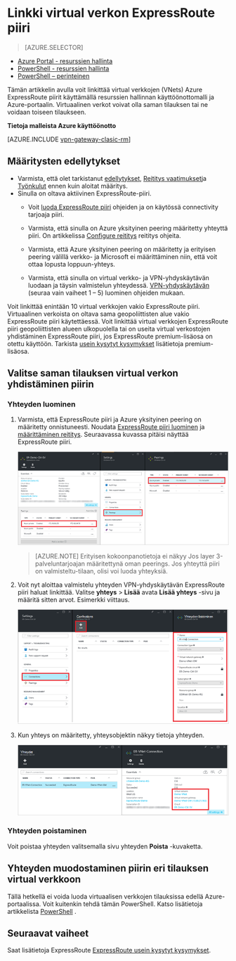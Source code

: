 <properties
   pageTitle="Linkittää virtual verkon ExpressRoute piiri käyttämällä resurssien hallinnan käyttöönottomalli ja Azure-portaalin | Microsoft Azure"
   description="Tässä asiakirjassa on yleiskatsaus siitä, miten voit linkittää ExpressRoute piirit virtual verkkojen (VNets)."
   services="expressroute"
   documentationCenter="na"
   authors="cherylmc"
   manager="carmonm"
   editor=""
   tags="azure-resource-manager"/>
<tags
   ms.service="expressroute"
   ms.devlang="na"
   ms.topic="article"
   ms.tgt_pltfrm="na"
   ms.workload="infrastructure-services"
   ms.date="10/10/2016"
   ms.author="cherylmc" />

# <a name="link-a-virtual-network-to-an-expressroute-circuit"></a>Linkki virtual verkon ExpressRoute piiri

> [AZURE.SELECTOR]
- [Azure Portal - resurssien hallinta](expressroute-howto-linkvnet-portal-resource-manager.md)
- [PowerShell - resurssien hallinta](expressroute-howto-linkvnet-arm.md)
- [PowerShell – perinteinen](expressroute-howto-linkvnet-classic.md)



Tämän artikkelin avulla voit linkittää virtual verkkojen (VNets) Azure ExpressRoute piirit käyttämällä resurssien hallinnan käyttöönottomalli ja Azure-portaalin. Virtuaalinen verkot voivat olla saman tilauksen tai ne voidaan toiseen tilaukseen.


**Tietoja malleista Azure käyttöönotto**

[AZURE.INCLUDE [vpn-gateway-clasic-rm](../../includes/vpn-gateway-classic-rm-include.md)]

## <a name="configuration-prerequisites"></a>Määritysten edellytykset

- Varmista, että olet tarkistanut [edellytykset](expressroute-prerequisites.md), [Reititys vaatimukset](expressroute-routing.md)ja [Työnkulut](expressroute-workflows.md) ennen kuin aloitat määritys.
- Sinulla on oltava aktiivinen ExpressRoute-piiri.
    - Voit [luoda ExpressRoute piiri](expressroute-howto-circuit-arm.md) ohjeiden ja on käytössä connectivity tarjoaja piiri.

    - Varmista, että sinulla on Azure yksityinen peering määritetty yhteyttä piiri. On artikkelissa [Configure reititys](expressroute-howto-routing-portal-resource-manager.md) reititys ohjeita.

    - Varmista, että Azure yksityinen peering on määritetty ja erityisen peering välillä verkko- ja Microsoft ei määrittäminen niin, että voit ottaa lopusta loppuun-yhteys.

    - Varmista, että sinulla on virtual verkko- ja VPN-yhdyskäytävän luodaan ja täysin valmistelun yhteydessä. [VPN-yhdyskäytävän](../articles/vpn-gateway/vpn-gateway-howto-site-to-site-resource-manager-portal.md) (seuraa vain vaiheet 1 – 5) luominen ohjeiden mukaan.

Voit linkittää enintään 10 virtual verkkojen vakio ExpressRoute piiri. Virtuaalinen verkoista on oltava sama geopoliittisten alue vakio ExpressRoute piiri käytettäessä. Voit linkittää virtual verkkojen ExpressRoute piiri geopoliittisten alueen ulkopuolella tai on useita virtual verkostojen yhdistäminen ExpressRoute piiri, jos ExpressRoute premium-lisäosa on otettu käyttöön. Tarkista [usein kysytyt kysymykset](expressroute-faqs.md) lisätietoja premium-lisäosa.

## <a name="connect-a-virtual-network-in-the-same-subscription-to-a-circuit"></a>Valitse saman tilauksen virtual verkon yhdistäminen piirin


### <a name="to-create-a-connection"></a>Yhteyden luominen

1. Varmista, että ExpressRoute piiri ja Azure yksityinen peering on määritetty onnistuneesti. Noudata [ExpressRoute piiri luominen](expressroute-howto-circuit-arm.md) ja [määrittäminen reititys](expressroute-howto-routing-arm.md). Seuraavassa kuvassa pitäisi näyttää ExpressRoute piiri.

    ![ExpressRoute piiri näyttökuva](./media/expressroute-howto-linkvnet-portal-resource-manager/routing1.png)

    >[AZURE.NOTE] Erityisen kokoonpanotietoja ei näkyy Jos layer 3-palveluntarjoajan määritettynä oman peerings. Jos yhteyttä piiri on valmisteltu-tilaan, olisi voi luoda yhteyksiä.

2. Voit nyt aloittaa valmistelu yhteyden VPN-yhdyskäytävän ExpressRoute piiri haluat linkittää. Valitse **yhteys** > **Lisää** avata **Lisää yhteys** -sivu ja määritä sitten arvot. Esimerkki viittaus.


    ![Lisää yhteys näyttökuva](./media/expressroute-howto-linkvnet-portal-resource-manager/samesub1.png)  


3. Kun yhteys on määritetty, yhteysobjektin näkyy tietoja yhteyden.

    ![Yhteyden objektin näyttökuva](./media/expressroute-howto-linkvnet-portal-resource-manager/samesub2.png)


### <a name="to-delete-a-connection"></a>Yhteyden poistaminen

Voit poistaa yhteyden valitsemalla sivu yhteyden **Poista** -kuvaketta.

## <a name="connect-a-virtual-network-in-a-different-subscription-to-a-circuit"></a>Yhteyden muodostaminen piirin eri tilauksen virtual verkkoon

Tällä hetkellä ei voida luoda virtuaalisen verkkojen tilauksissa edellä Azure-portaalissa. Voit kuitenkin tehdä tämän PowerShell. Katso lisätietoja artikkelista [PowerShell](expressroute-howto-linkvnet-arm.md) .

## <a name="next-steps"></a>Seuraavat vaiheet

Saat lisätietoja ExpressRoute [ExpressRoute usein kysytyt kysymykset](expressroute-faqs.md).
